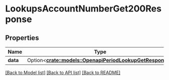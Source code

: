 # LookupsAccountNumberGet200Response

## Properties

Name | Type | Description | Notes
------------ | ------------- | ------------- | -------------
**data** | Option<[**crate::models::OpenapiPeriodLookupGetResponse**](openapi.LookupGetResponse.md)> |  | [optional]

[[Back to Model list]](../README.md#documentation-for-models) [[Back to API list]](../README.md#documentation-for-api-endpoints) [[Back to README]](../README.md)


